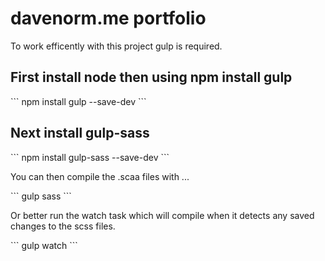 <h1>davenorm.me portfolio</h1>
<p>
To work efficently with this project gulp is required.
</p>
<h2>First install node then using npm install gulp</h2>
```
npm install gulp --save-dev
```
<h2>Next install gulp-sass</h2>
```
npm install gulp-sass --save-dev
```
<p>
You can then compile the .scaa files with ...
</p>
```
gulp sass
```
<p>
Or better run the watch task which will compile when it detects any saved changes
to the scss files.
</p>
```
gulp watch
```
